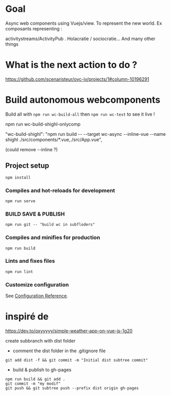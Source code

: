 # Goal
Async web components using Vuejs/view. To represent the new world. Ex composants representing :

activitystreams/ActivityPub .
Holacratie / sociocratie... And many other things

# What is the next action to do ?
https://github.com/scenaristeur/ovc-jv/projects/1#column-10196291

# Build autonomous webcomponents
Build all with ``` npm run wc-build-all ``` then ``` npm run wc-test ``` to see it live !



npm run wc-build-shighl-onlycomp

"wc-build-shighl": "npm run build -- --target wc-async --inline-vue --name shighl ./src/components/*.vue,./src/App.vue",

(could remove --inline ?)

## Project setup
```
npm install
```

### Compiles and hot-reloads for development
```
npm run serve
```

### BUILD SAVE & PUBLISH

```
npm run git -- "build wc in subfloders"
```



### Compiles and minifies for production
```
npm run build
```

### Lints and fixes files
```
npm run lint
```

### Customize configuration
See [Configuration Reference](https://cli.vuejs.org/config/).

# inspiré de
https://dev.to/oxyyyyy/simple-weather-app-on-vue-js-1g20



create subbranch with dist folder
- comment the dist folder in the .gitignore file

```
git add dist -f && git commit -m "Initial dist subtree commit"
```

- build & publish to gh-pages

```
npm run build && git add .
git commit -m "my modif"
git push && git subtree push --prefix dist origin gh-pages

```
